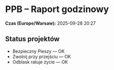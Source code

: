 # PPB – Raport godzinowy
**Czas (Europe/Warsaw):** 2025-09-28 20:27

## Status projektów
- Bezpieczny Pieszy — OK
- Zwolnij przy przejściu — OK
- Odblask ratuje życie — OK


